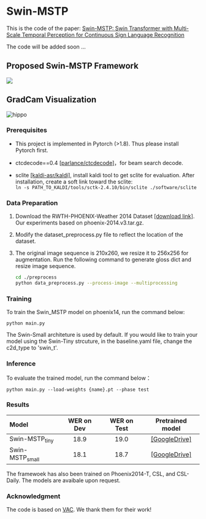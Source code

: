 
# Swin-MSTP

This is the code of the paper: [Swin-MSTP: Swin Transformer with Multi-Scale Temporal Perception for Continuous Sign Language Recognition]()

The code will be added soon ...
## Proposed Swin-MSTP Framework

<img src="https://lh3.googleusercontent.com/d/1Vwcv5uLiG_76Dt1GvijFqjN6YnP389H5" />

## GradCam Visualization

![hippo](https://drive.google.com/thumbnail?id=1cwEqqM2iy0C1_E_WasPwNXZDbCRTttX8)

### Prerequisites

- This project is implemented in Pytorch (>1.8). Thus please install Pytorch first.

- ctcdecode==0.4 [[parlance/ctcdecode]](https://github.com/parlance/ctcdecode)，for beam search decode.

- sclite [[kaldi-asr/kaldi]](https://github.com/kaldi-asr/kaldi), install kaldi tool to get sclite for evaluation. After installation, create a soft link toward the sclite:    
  `ln -s PATH_TO_KALDI/tools/sctk-2.4.10/bin/sclite ./software/sclite`

### Data Preparation

1. Download the RWTH-PHOENIX-Weather 2014 Dataset [[download link]](https://www-i6.informatik.rwth-aachen.de/~koller/RWTH-PHOENIX/). Our experiments based on phoenix-2014.v3.tar.gz.

2. Modify the dataset_preprocess.py file to reflect the location of the dataset.

3. The original image sequence is 210x260, we resize it to 256x256 for augmentation. Run the following command to generate gloss dict and resize image sequence.     

   ```bash
   cd ./preprocess
   python data_preprocess.py --process-image --multiprocessing
   ```

### Training
To train the Swin_MSTP model on phoenix14, run the command below:

`python main.py`

The Swin-Small architeture is used by default. If you would like to train your model using the Swin-Tiny strcuture, in the baseline.yaml file, change the c2d_type to 'swin_t'.  

### Inference
To evaluate the trained model, run the command below：

`python main.py --load-weights {name}.pt --phase test`

### Results

| Model                | WER on  Dev | WER on Test |                       Pretrained model                       |
| :---------------------- | :--------: | :---------: | :----------------------------------------------------------: |
|  Swin-MSTP<sub>tiny</sub> |    18.9    |    19.0     | [[GoogleDrive]](https://drive.google.com/file/d/1TtN5bam3mA52PfXxh5BxhXihWqJg-vmp/view?usp=sharing)|
|  Swin-MSTP<sub>small</sub>  |    18.1    |    18.7     |  [[GoogleDrive]](https://drive.google.com/file/d/1cK-h0Z8HsSlfEeqkgBruVYVvjccU8c_x/view?usp=sharing) |

The framewoek has also been trained on Phoenix2014-T, CSL, and CSL-Daily. The models are avaibale upon request.

### Acknowledgment

The code is based on [VAC](https://github.com/ycmin95/VAC_CSLR). We thank them for their work!
